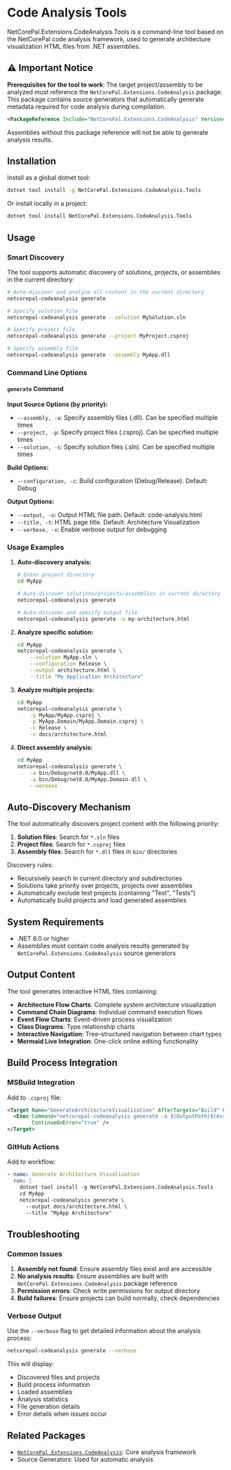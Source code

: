 # Code Analysis Tools

NetCorePal.Extensions.CodeAnalysis.Tools is a command-line tool based on the NetCorePal code analysis framework, used to generate architecture visualization HTML files from .NET assemblies.

## ⚠️ Important Notice

**Prerequisites for the tool to work**: The target project/assembly to be analyzed must reference the `NetCorePal.Extensions.CodeAnalysis` package. This package contains source generators that automatically generate metadata required for code analysis during compilation.

```xml
<PackageReference Include="NetCorePal.Extensions.CodeAnalysis" Version="2.8.3" />
```

Assemblies without this package reference will not be able to generate analysis results.

## Installation

Install as a global dotnet tool:

```bash
dotnet tool install -g NetCorePal.Extensions.CodeAnalysis.Tools
```

Or install locally in a project:

```bash
dotnet tool install NetCorePal.Extensions.CodeAnalysis.Tools
```

## Usage

### Smart Discovery

The tool supports automatic discovery of solutions, projects, or assemblies in the current directory:

```bash
# Auto-discover and analyze all content in the current directory
netcorepal-codeanalysis generate

# Specify solution file
netcorepal-codeanalysis generate --solution MySolution.sln

# Specify project file  
netcorepal-codeanalysis generate --project MyProject.csproj

# Specify assembly file
netcorepal-codeanalysis generate --assembly MyApp.dll
```

### Command Line Options

#### `generate` Command

**Input Source Options (by priority):**

- `--assembly, -a`: Specify assembly files (.dll). Can be specified multiple times
- `--project, -p`: Specify project files (.csproj). Can be specified multiple times  
- `--solution, -s`: Specify solution files (.sln). Can be specified multiple times

**Build Options:**

- `--configuration, -c`: Build configuration (Debug/Release). Default: Debug

**Output Options:**

- `--output, -o`: Output HTML file path. Default: code-analysis.html
- `--title, -t`: HTML page title. Default: Architecture Visualization
- `--verbose, -v`: Enable verbose output for debugging

### Usage Examples

1. **Auto-discovery analysis:**

   ```bash
   # Enter project directory
   cd MyApp
   
   # Auto-discover solutions/projects/assemblies in current directory
   netcorepal-codeanalysis generate
   
   # Auto-discover and specify output file
   netcorepal-codeanalysis generate -o my-architecture.html
   ```

2. **Analyze specific solution:**

   ```bash
   cd MyApp
   netcorepal-codeanalysis generate \
       --solution MyApp.sln \
       --configuration Release \
       --output architecture.html \
       --title "My Application Architecture"
   ```

3. **Analyze multiple projects:**

   ```bash
   cd MyApp
   netcorepal-codeanalysis generate \
       -p MyApp/MyApp.csproj \
       -p MyApp.Domain/MyApp.Domain.csproj \
       -c Release \
       -o docs/architecture.html
   ```

4. **Direct assembly analysis:**

   ```bash
   cd MyApp
   netcorepal-codeanalysis generate \
       -a bin/Debug/net8.0/MyApp.dll \
       -a bin/Debug/net8.0/MyApp.Domain.dll \
       --verbose
   ```

## Auto-Discovery Mechanism

The tool automatically discovers project content with the following priority:

1. **Solution files**: Search for `*.sln` files
2. **Project files**: Search for `*.csproj` files  
3. **Assembly files**: Search for `*.dll` files in `bin/` directories

Discovery rules:

- Recursively search in current directory and subdirectories
- Solutions take priority over projects, projects over assemblies
- Automatically exclude test projects (containing "Test", "Tests")
- Automatically build projects and load generated assemblies

## System Requirements

- .NET 8.0 or higher
- Assemblies must contain code analysis results generated by `NetCorePal.Extensions.CodeAnalysis` source generators

## Output Content

The tool generates interactive HTML files containing:

- **Architecture Flow Charts**: Complete system architecture visualization
- **Command Chain Diagrams**: Individual command execution flows
- **Event Flow Charts**: Event-driven process visualization
- **Class Diagrams**: Type relationship charts
- **Interactive Navigation**: Tree-structured navigation between chart types
- **Mermaid Live Integration**: One-click online editing functionality

## Build Process Integration

### MSBuild Integration

Add to `.csproj` file:

```xml
<Target Name="GenerateArchitectureVisualization" AfterTargets="Build" Condition="'$(Configuration)' == 'Debug'">
  <Exec Command="netcorepal-codeanalysis generate -a $(OutputPath)$(AssemblyName).dll -o $(OutputPath)architecture.html" 
        ContinueOnError="true" />
</Target>
```

### GitHub Actions

Add to workflow:

```yaml
- name: Generate Architecture Visualization
  run: |
    dotnet tool install -g NetCorePal.Extensions.CodeAnalysis.Tools
    cd MyApp
    netcorepal-codeanalysis generate \
      --output docs/architecture.html \
      --title "MyApp Architecture"
```

## Troubleshooting

### Common Issues

1. **Assembly not found**: Ensure assembly files exist and are accessible
2. **No analysis results**: Ensure assemblies are built with `NetCorePal.Extensions.CodeAnalysis` package reference
3. **Permission errors**: Check write permissions for output directory
4. **Build failures**: Ensure projects can build normally, check dependencies

### Verbose Output

Use the `--verbose` flag to get detailed information about the analysis process:

```bash
netcorepal-codeanalysis generate --verbose
```

This will display:

- Discovered files and projects
- Build process information
- Loaded assemblies
- Analysis statistics
- File generation details
- Error details when issues occur

## Related Packages

- [`NetCorePal.Extensions.CodeAnalysis`](../code-flow-analysis.md): Core analysis framework
- Source Generators: Used for automatic analysis
